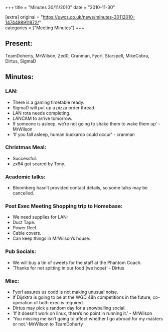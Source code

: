+++
title = "Minutes 30/11/2010"
date = "2010-11-30"

[extra]
original = "https://uwcs.co.uk/news/minutes-30112010-1474488911872/"    
categories = ["Meeting Minutes"]
+++

## Present:

TeamDoherty, MrWilson, Zed0, Cranman, Fyorl, Starspell, MikeCobra, Dirtus, SigmaD

## Minutes:

### LAN:

  - There is a gaming timetable ready.
  - SigmaD will put up a pizza order thread.
  - LAN rota needs completing.
  - LANCAM to arrive tomorrow.
  - If someone is asleep, we’re not going to shake them to wake them up’ - MrWilson
  - ’If you fall asleep, human buckaroo could occur’ - cranman

### Christmas Meal:

  - Successful.
  - zx64 got scared by Tony.

### Academic talks:

  - Bloomberg hasn’t provided contact details, so some talks may be cancelled.

### Post Exec Meeting Shopping trip to Homebase:

  - We need supplies for LAN:
  - Duct Tape.
  - Power Reel.
  - Cable covers.
  - Can keep things in MrWilson’s house.

### Pub Socials:

  - We will buy a tin of sweets for the staff at the Phantom Coach.
  - ’Thanks for not spitting in our food (we hope)’ - Dirtus

### Misc:

  - Fyorl assures us codd is not making unusual noise.
  - If Dijsktra is going to be at the WGD 48h competitions in the future, co-operation of both exec is required.
  - Dirtus may pick a random day for a snowballing social.
  - ’If it doesn’t work on linux, there’s no point in running it.’ - MrWilson
  - ’You missing me isn’t going to affect whether I go abroad for my masters or not.’-MrWilson to TeamDoherty
